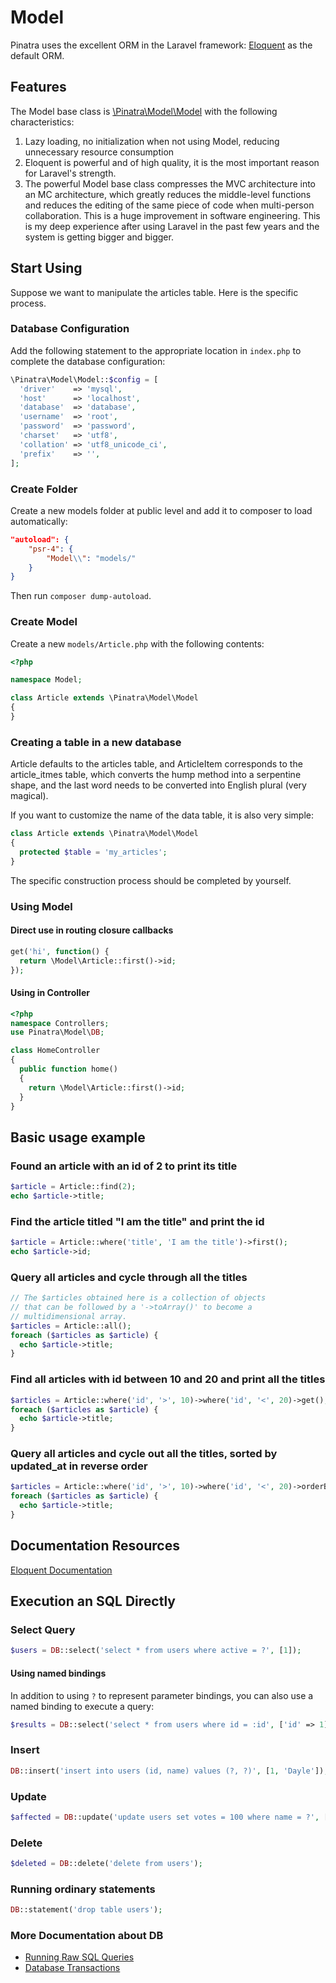 # Model

Pinatra uses the excellent ORM in the Laravel framework: [Eloquent](https://github.com/Illuminate/Database/) as the default ORM.

## Features

The Model base class is [\Pinatra\Model\Model](https://github.com/Pinatra/Pinatra/blob/master/src/Model/Model.php) with the following characteristics:

1. Lazy loading, no initialization when not using Model, reducing unnecessary resource consumption
2. Eloquent is powerful and of high quality, it is the most important reason for Laravel's strength.
3. The powerful Model base class compresses the MVC architecture into an MC architecture, which greatly reduces the middle-level functions and reduces the editing of the same piece of code when multi-person collaboration. This is a huge improvement in software engineering. This is my deep experience after using Laravel in the past few years and the system is getting bigger and bigger.

## Start Using

Suppose we want to manipulate the articles table. Here is the specific process.

### Database Configuration

Add the following statement to the appropriate location in `index.php` to complete the database configuration:

```php
\Pinatra\Model\Model::$config = [
  'driver'    => 'mysql',
  'host'      => 'localhost',
  'database'  => 'database',
  'username'  => 'root',
  'password'  => 'password',
  'charset'   => 'utf8',
  'collation' => 'utf8_unicode_ci',
  'prefix'    => '',
];
```

### Create Folder

Create a new models folder at public level and add it to composer to load automatically:

```json
"autoload": {
    "psr-4": {
        "Model\\": "models/"
    }
}
```

Then run `composer dump-autoload`.

### Create Model

Create a new `models/Article.php` with the following contents:

```php
<?php

namespace Model;

class Article extends \Pinatra\Model\Model
{
}
```

### Creating a table in a new database

Article defaults to the articles table, and ArticleItem corresponds to the article_itmes table, which converts the hump method into a serpentine shape, and the last word needs to be converted into English plural (very magical).

If you want to customize the name of the data table, it is also very simple:

```php
class Article extends \Pinatra\Model\Model
{
  protected $table = 'my_articles';
}
```

The specific construction process should be completed by yourself.

### Using Model

#### Direct use in routing closure callbacks

```php
get('hi', function() {
  return \Model\Article::first()->id;
});
```

#### Using in Controller

```php
<?php
namespace Controllers;
use Pinatra\Model\DB;

class HomeController
{
  public function home()
  {
    return \Model\Article::first()->id;
  }
}
```


## Basic usage example

### Found an article with an id of 2 to print its title

```php
$article = Article::find(2);
echo $article->title;
```

### Find the article titled "I am the title" and print the id

```php
$article = Article::where('title', 'I am the title')->first();
echo $article->id;
```

### Query all articles and cycle through all the titles

```php
// The $articles obtained here is a collection of objects 
// that can be followed by a '->toArray()' to become a 
// multidimensional array.
$articles = Article::all();
foreach ($articles as $article) {
  echo $article->title;
}
```

### Find all articles with id between 10 and 20 and print all the titles

```php
$articles = Article::where('id', '>', 10)->where('id', '<', 20)->get();
foreach ($articles as $article) {
  echo $article->title;
}
```

### Query all articles and cycle out all the titles, sorted by updated_at in reverse order

```php
$articles = Article::where('id', '>', 10)->where('id', '<', 20)->orderBy('updated_at', 'desc')->get();
foreach ($articles as $article) {
  echo $article->title;
}
```

## Documentation Resources

[Eloquent Documentation](https://laravel.com/docs/5.7/eloquent)

## Execution an SQL Directly

### Select Query

```php
$users = DB::select('select * from users where active = ?', [1]);
```

#### Using named bindings

In addition to using `?` to represent parameter bindings, you can also use a named binding to execute a query:

```php
$results = DB::select('select * from users where id = :id', ['id' => 1]);
```

### Insert

```php
DB::insert('insert into users (id, name) values (?, ?)', [1, 'Dayle']);
```

### Update

```php
$affected = DB::update('update users set votes = 100 where name = ?', ['John']);
```

### Delete

```php
$deleted = DB::delete('delete from users');
```

### Running ordinary statements

```php
DB::statement('drop table users');
```

### More Documentation about DB

* [Running Raw SQL Queries](https://laravel.com/docs/5.7/database#running-queries)
* [Database Transactions](https://laravel.com/docs/5.7/database#database-transactions)